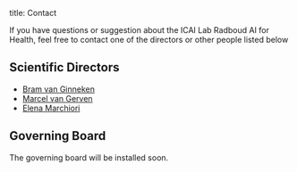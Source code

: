 title: Contact

If you have questions or suggestion about the ICAI Lab Radboud AI for Health, feel free to contact one of the directors or other people listed below

## Scientific Directors

* [Bram van Ginneken](http://www.diagnijmegen.nl/index.php/Bram_van_Ginneken)
* [Marcel van Gerven](https://www.ru.nl/personen/gerven-m-van/)
* [Elena Marchiori](http://www.cs.ru.nl/~elenam/)

## Governing Board

The governing board will be installed soon.

